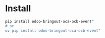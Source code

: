 # Install

```bash
pip install odoo-bringout-oca-ocb-event"
# or
uv pip install odoo-bringout-oca-ocb-event"
```
